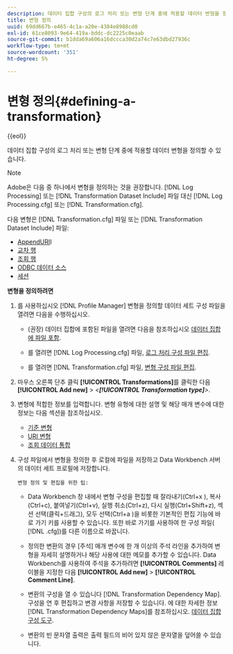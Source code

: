 ```yaml
---
description: 데이터 집합 구성의 로그 처리 또는 변형 단계 중에 적용할 데이터 변형을 정의할 수 있습니다.
title: 변형 정의
uuid: 69dd667b-e465-4c1a-a20e-4384e8988cd0
exl-id: 61ce8093-9e64-419a-bddc-dc2225c0eaab
source-git-commit: b1dda69a606a16dccca30d2a74c7e63dbd27936c
workflow-type: tm+mt
source-wordcount: '351'
ht-degree: 5%

---
```


# 변형 정의{#defining-a-transformation}

{{eol}}

데이터 집합 구성의 로그 처리 또는 변형 단계 중에 적용할 데이터 변형을 정의할 수 있습니다.

>[!NOTE]
>
>Adobe은 다음 중 하나에서 변형을 정의하는 것을 권장합니다. [!DNL Log Processing] 또는 [!DNL Transformation Dataset Include] 파일 대신 [!DNL Log Processing.cfg] 또는 [!DNL Transformation.cfg].

다음 변형은 [!DNL Transformation.cfg] 파일 또는 [!DNL Transformation Dataset Include] 파일:

* [AppendURI](../../../home/c-dataset-const-proc/c-data-trans/c-transf-types/c-uri-transf/c-appenduri.md#concept-a0df05dd958645bf8219fc7b0b675ee4)I
* [교차 행](../../../home/c-dataset-const-proc/c-data-trans/c-transf-types/c-standard-transf/c-crossrows.md#concept-fcace08804f54db397ed631cc13ff4f2)
* [조회 행](../../../home/c-dataset-const-proc/c-data-trans/c-transf-types/c-standard-transf/c-lookuprows.md#concept-4bd9a1f13ee243e592a6a0008053134f)
* [ODBC 데이터 소스](../../../home/c-dataset-const-proc/c-log-proc-config-file/c-odbc-data-sources.md#concept-5f2cf635081d44beab826ef5ec8cf4e3)
* [세션](../../../home/c-dataset-const-proc/c-data-trans/c-transf-types/c-standard-transf/c-sessionize.md#concept-b1af95c8cba34b248f86de883d914bc0)

**변형을 정의하려면**

1. 를 사용하십시오 [!DNL Profile Manager] 변형을 정의할 데이터 세트 구성 파일을 열려면 다음을 수행하십시오.

   * (권장) 데이터 집합에 포함된 파일을 열려면 다음을 참조하십시오 [데이터 집합에 파일 포함](../../../home/c-dataset-const-proc/c-dataset-inc-files/c-abt-dataset-inc-files.md).
   * 를 열려면 [!DNL Log Processing.cfg] 파일, [로그 처리 구성 파일 편집](../../../home/c-dataset-const-proc/c-log-proc-config-file/t-edit-log-proc-config-file.md#task-6a2fa1b735cb4eefad730f0a3a7858e5).

   * 를 열려면 [!DNL Transformation.cfg] 파일, [변형 구성 파일 편집](../../../home/c-dataset-const-proc/c-trans-config-file/t-edit-trans-config-file.md#task-cfef4142c1bf4437a669d1fdc75cabbc).

1. 마우스 오른쪽 단추 클릭 **[!UICONTROL Transformations]**&#x200B;를 클릭한 다음 **[!UICONTROL Add new]** > *&lt;**[!UICONTROL Transformation type]**>*.
1. 변형에 적합한 정보를 입력합니다. 변형 유형에 대한 설명 및 해당 매개 변수에 대한 정보는 다음 섹션을 참조하십시오.

   * [기준 변형](../../../home/c-dataset-const-proc/c-data-trans/c-transf-types/c-standard-transf/c-standard-transf.md#concept-25f4bdbf8fe74c4aaeb2fcd226243886)
   * [URI 변형](../../../home/c-dataset-const-proc/c-data-trans/c-transf-types/c-uri-transf/c-uri-transf.md#concept-2dfa0ffcd83d4fb69c1f42ad50dea125)
   * [조회 데이터 통합](../../../home/c-dataset-const-proc/c-data-trans/c-int-lookup-data/c-int-lookup-data.md#concept-08ff70769a464f50ab14299a344f05c7)

1. 구성 파일에서 변형을 정의한 후 로컬에 파일을 저장하고 Data Workbench 서버의 데이터 세트 프로필에 저장합니다.

       변형 정의 및 편집을 위한 팁:
   
   * Data Workbench 창 내에서 변형 구성을 편집할 때 잘라내기(Ctrl+x ), 복사(Ctrl+c), 붙여넣기(Ctrl+v), 실행 취소(Ctrl+z), 다시 실행(Ctrl+Shift+z), 섹션 선택(클릭+드래그), 모두 선택(Ctrl+a )을 비롯한 기본적인 편집 기능에 바로 가기 키를 사용할 수 있습니다. 또한 바로 가기를 사용하여 한 구성 파일( [!DNL .cfg])를 다른 이름으로 바꿉니다.
   * 정의한 변환의 경우 [주석] 매개 변수에 한 개 이상의 주석 라인을 추가하여 변형을 자세히 설명하거나 해당 사용에 대한 메모를 추가할 수 있습니다. Data Workbench를 사용하여 주석을 추가하려면 **[!UICONTROL Comments]** 레이블을 지정한 다음 **[!UICONTROL Add new]** > **[!UICONTROL Comment Line]**.

   * 변환의 구성을 열 수 있습니다 [!DNL Transformation Dependency Map]. 구성을 연 후 편집하고 변경 사항을 저장할 수 있습니다. 에 대한 자세한 정보 [!DNL Transformation Dependency Maps]를 참조하십시오. [데이터 집합 구성 도구](../../../home/c-dataset-const-proc/c-dataset-config-tools/c-dataset-config-tools.md#concept-6e058b7691834cf79dcfd1573f78d4f5).

   * 변환의 빈 문자열 출력은 출력 필드의 비어 있지 않은 문자열을 덮어쓸 수 있습니다.
